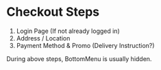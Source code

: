 # Checkout Steps

1. Login Page (If not already logged in)
2. Address / Location
3. Payment Method & Promo (Delivery Instruction?)

During above steps, BottomMenu is usually hidden.